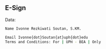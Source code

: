 ## E-Sign

Data:
```sh
Name Ivonne Rezkiwati Soutan, S.KM.

Email Ivonne{dot}Soutan{at}uph{dot}edu 
Terms and Conditions: For | UPH - BEA | Only

```
